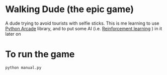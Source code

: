 # Walking Dude (the epic game)

A dude trying to avoid tourists with selfie sticks.
This is me learning to use [Python Arcade](http://arcade.academy) library, 
and to put some AI (i.e. [Reinforcement learning](https://en.wikipedia.org/wiki/Reinforcement_learning) ) in it later on

# To run the game

```
python manual.py
```

